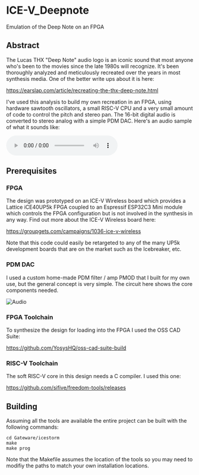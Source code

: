 # ICE-V_Deepnote
Emulation of the Deep Note on an FPGA

## Abstract
The Lucas THX "Deep Note" audio logo is an iconic sound that most anyone who's
been to the movies since the late 1980s will recognize. It's been thoroughly
analyzed and meticulously recreated over the years in most synthesis media. One
of the better write ups about it is here:

https://earslap.com/article/recreating-the-thx-deep-note.html

I've used this analysis to build my own recreation in an FPGA, using hardware
sawtooth oscillators, a small RISC-V CPU and a very small amount of code to 
control the pitch and stereo pan. The 16-bit digital audio is converted to 
stereo analog with a simple PDM DAC. Here's an audio sample of what it sounds
like:

![Deepnote](docs/deepnote_0.mp3)

## Prerequisites

### FPGA
The design was prototyped on an ICE-V Wireless board which provides a Lattice
iCE40UP5k FPGA coupled to an Espressif ESP32C3 Mini module which controls the
FPGA configuration but is not involved in the synthesis in any way. Find out
more about the ICE-V Wireless board here:

https://groupgets.com/campaigns/1036-ice-v-wireless

Note that this code could easily be retargeted to any of the many UP5k
development boards that are on the market such as the Icebreaker, etc.

### PDM DAC
I used a custom home-made PDM filter / amp PMOD that I built for my own use,
but the general concept is very simple. The circuit here shows the core
components needed.

![Audio](docs/audio_filter.png)

### FPGA Toolchain
To synthesize the design for loading into the FPGA I used the OSS CAD Suite:

https://github.com/YosysHQ/oss-cad-suite-build

### RISC-V Toolchain
The soft RISC-V core in this design needs a C compiler. I used this one:

https://github.com/sifive/freedom-tools/releases

## Building
Assuming all the tools are available the entire project can be built with
the following commands:
```
cd Gateware/icestorm
make
make prog
```
Note that the Makefile assumes the location of the tools so you may need to
modifiy the paths to match your own installation locations.

